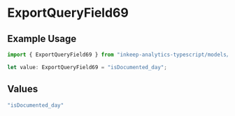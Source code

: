 # ExportQueryField69

## Example Usage

```typescript
import { ExportQueryField69 } from "inkeep-analytics-typescript/models/operations";

let value: ExportQueryField69 = "isDocumented_day";
```

## Values

```typescript
"isDocumented_day"
```